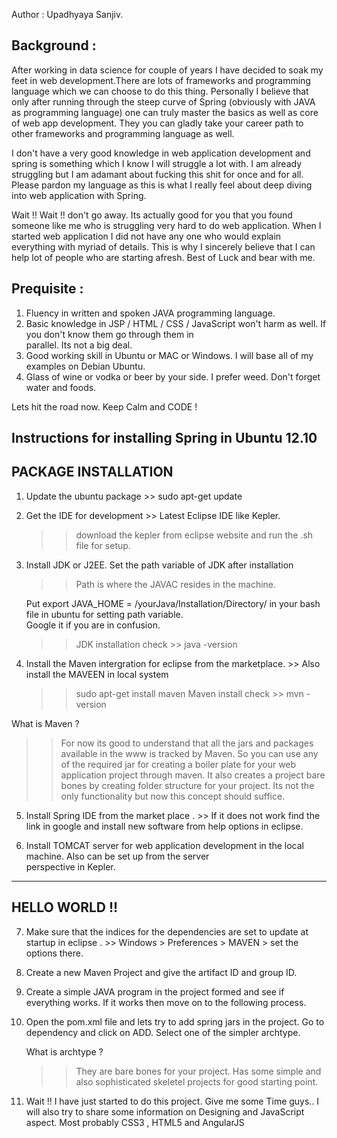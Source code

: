 Author : Upadhyaya Sanjiv.

Background :
----------

After working in data science for couple of years I have decided to soak my feet in web development.There are lots of frameworks and programming language which we can choose to do this thing. Personally I believe that only after running through the steep curve of Spring (obviously with JAVA as programming language) one can truly master the basics as well as core of web app development. They you can gladly take your career path to other frameworks and programming language as well. 

I don't have a very good knowledge in web application development and spring is something which I know I will struggle a lot with. I am already struggling but I am adamant about fucking this shit for once and for all. Please pardon my language as this is what I really feel about deep diving into web application with Spring. 

Wait !! Wait !! don't go away. Its actually good for you that you found someone like me who is struggling very hard to do web application. When I started web application I did not have any one who would explain everything with myriad of details. This is why I sincerely believe that I can help lot of people who are starting afresh. Best of Luck and bear with me.


Prequisite :
----------

1. Fluency in written and spoken JAVA programming language.
2. Basic knowledge in JSP / HTML / CSS / JavaScript won't harm as well. If you don't know them go through them in  
   parallel. Its not a big deal.
3. Good working skill in Ubuntu or MAC or Windows. I will base all of my examples on Debian Ubuntu.
4. Glass of wine or vodka or beer by your side. I prefer weed. Don't forget water and foods.



Lets hit the road now. Keep Calm and CODE !



Instructions for installing Spring in Ubuntu 12.10
------------------------
PACKAGE	 INSTALLATION
------------------------
1. Update the ubuntu package >> sudo apt-get update

2. Get the IDE for development >> Latest Eclipse IDE like Kepler. 
   >>download the kepler from eclipse website and run the .sh file for setup.

3. Install JDK or J2EE. Set the path variable of JDK after installation 
   >> Path is where the JAVAC resides in the machine. 

   Put export JAVA_HOME = /yourJava/Installation/Directory/ in your bash file in ubuntu for setting path variable.   
   Google it if you are in confusion.
	 
   >>JDK installation check >> java -version

4. Install the Maven intergration for eclipse from the marketplace. >> Also install the MAVEEN in local system 
   >> sudo apt-get install maven
   >>Maven install check >> mvn -version

  What is Maven ? 
  >> For now its good to understand that all the jars and packages available in the www is tracked by Maven. So 
  you can use any of the required jar for creating a boiler plate for your web application project through maven.
  It also creates a project bare bones by creating folder structure for your project.
  Its not the only functionality but now this concept should suffice.

5. Install Spring IDE from the market place . >> If it does not work find the link in google and install new software 
   from help options in eclipse.

6. Install TOMCAT server for web application development in the local machine. Also can be set up from the server    
   perspective in Kepler.

---------------------
HELLO WORLD !!
---------------------

7. Make sure that the indices for the dependencies are set to update at startup in eclipse . >> Windows > Preferences > 
   MAVEN > set the options there.

8. Create a new Maven Project and give the artifact ID and group ID.

9. Create a simple JAVA program in the project formed and see if everything works. If it works then move on to the 
   following process.

10. Open the pom.xml file and lets try to add spring jars in the project. Go to dependency and click on ADD. Select one 
    of the simpler archtype.

    What is archtype ?
    >> They are bare bones for your project. Has some simple and also sophisticated skeletel projects for good starting     point.


11. Wait !! I have just started to do this project. Give me some Time guys.. I will also try to share some information 
    on Designing and JavaScript aspect. Most probably CSS3 , HTML5 and AngularJS
  
